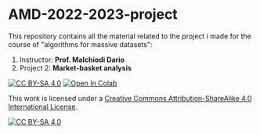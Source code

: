 # AMD-2022-2023-project

This repository contains all the material related to the project i made for the course of "algorithms for massive datasets":

<ol>
<li>Instructor: <b>Prof. Malchiodi Dario</b>
<li>Project 2: <b>Market-basket analysis</b>
</ol>

[![CC BY-SA 4.0][cc-by-sa-shield]][cc-by-sa]
[![Open In Colab](https://colab.research.google.com/assets/colab-badge.svg)](https://github.com/MattiaParavisi/AMD-2022-2023-project/blob/master/market_baskt_analysis.ipynb)

This work is licensed under a
[Creative Commons Attribution-ShareAlike 4.0 International License][cc-by-sa].

[![CC BY-SA 4.0][cc-by-sa-image]][cc-by-sa]

[cc-by-sa]: http://creativecommons.org/licenses/by-sa/4.0/
[cc-by-sa-image]: https://licensebuttons.net/l/by-sa/4.0/88x31.png
[cc-by-sa-shield]: https://img.shields.io/badge/License-CC%20BY--SA%204.0-lightgrey.svg
